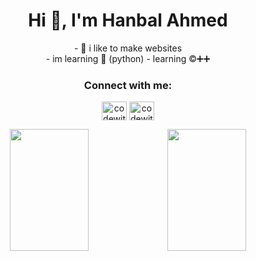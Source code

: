 <h1 align="center">Hi 👋, I'm Hanbal Ahmed</h1>

<div align="center">
  - 🔭 i like to make websites <br>
  - im learning 🐍 (python)
  - learning ©➕➕
</div>

<h3 align="center">Connect with me:</h3>
<p align="center">
<a href="https://codepen.io/codewithhanbal" target="blank"><img align="center" src="https://cdn.jsdelivr.net/npm/simple-icons@3.0.1/icons/codepen.svg" alt="codewithhanbal" height="30" width="40" /></a>
<a href="https://www.youtube.com/c/codewithhanbal" target="blank"><img align="center" src="https://cdn.jsdelivr.net/npm/simple-icons@3.0.1/icons/youtube.svg" alt="codewithhanbal" height="30" width="40" /></a>
</p>

<p align="center">
<a href="https://github.com/hanbalahmed"><img src="https://github-readme-stats.vercel.app/api?username=hanbalahmed&card_width=300&border_radius=20&theme=tokyonight&hide_border=true" height="195" width="50%"><img src="https://github-readme-stats.vercel.app/api/top-langs/?username=hanbalahmed&layout=compact&border_radius=17&theme=tokyonight&hide_border=true" height="195" width="50%">
</a>
</p>

